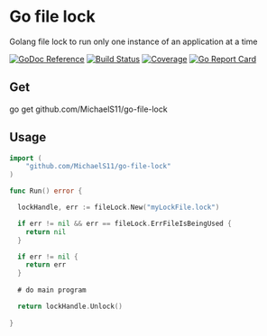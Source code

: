 # Go file lock

Golang file lock to run only one instance of an application at a time

[![GoDoc Reference](https://godoc.org/github.com/MichaelS11/go-file-lock?status.svg)](http://godoc.org/github.com/MichaelS11/go-file-lock)
[![Build Status](https://travis-ci.org/MichaelS11/go-file-lock.png?branch=master)](https://travis-ci.org/MichaelS11/go-file-lock)
[![Coverage](https://gocover.io/_badge/github.com/MichaelS11/go-file-lock)](https://gocover.io/github.com/MichaelS11/go-file-lock#)
[![Go Report Card](https://goreportcard.com/badge/github.com/MichaelS11/go-file-lock)](https://goreportcard.com/report/github.com/MichaelS11/go-file-lock)

## Get

go get github.com/MichaelS11/go-file-lock

## Usage

```Go
import (
	"github.com/MichaelS11/go-file-lock"
)

func Run() error {

  lockHandle, err := fileLock.New("myLockFile.lock")

  if err != nil && err == fileLock.ErrFileIsBeingUsed {
    return nil
  }

  if err != nil {
    return err
  }
  
  # do main program

  return lockHandle.Unlock()
  
}
```